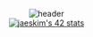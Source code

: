 

<div align="center">
  

  ![header](https://capsule-render.vercel.app/api?type=wave&color=auto&height=300&section=header&text=capsule%20render&fontSize=90)
  </br>
  [![jaeskim's 42 stats](https://badge42.herokuapp.com/api/stats/pbolton)](https://github.com/AndrewTheTeacher/badge42)

</div>
